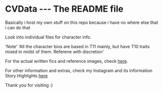 # CVData --- The README file
Basically i host my own stuff on this repo because i have no where else that i can do that

Look into individual files for character info.

'Note'
'All the character bios are based in T11 mainly, but have T10 traits mixed in midst of them. Referene with discretion'

For the actual written fics and reference images, check [here](a2chives.carrd.co).

For other information and extras, check my Instagram and its information Story Highlights [here](https://instagram.com/a2rae2)

Thank you for visiting :)
